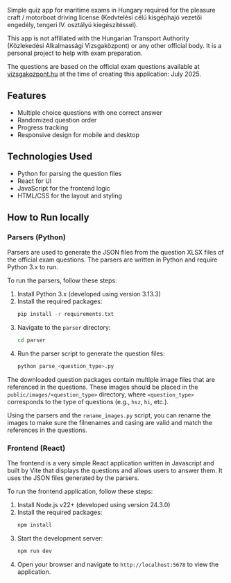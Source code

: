 Simple quiz app for maritime exams in Hungary required for the pleasure craft / motorboat driving license (Kedvtelési célú kisgéphajó vezetői engedély, tengeri IV. osztályú kiegészítéssel).

This app is not affiliated with the Hungarian Transport Authority (Közlekedési Alkalmassági Vizsgaközpont) or any other official body. It is a personal project to help with exam preparation.

The questions are based on the official exam questions available at [vizsgakozpont.hu](https://vizsgakozpont.hu/hajozas/hajos-kepesitesek) at the time of creating this application: July 2025.

## Features

- Multiple choice questions with one correct answer
- Randomized question order
- Progress tracking
- Responsive design for mobile and desktop

## Technologies Used

- Python for parsing the question files
- React for UI
- JavaScript for the frontend logic
- HTML/CSS for the layout and styling

## How to Run locally

### Parsers (Python)

Parsers are used to generate the JSON files from the question XLSX files of the official exam questions. The parsers are written in Python and require Python 3.x to run.

To run the parsers, follow these steps:

1. Install Python 3.x (developed using version 3.13.3)
2. Install the required packages:
   ```bash
   pip install -r requirements.txt
   ```
3. Navigate to the `parser` directory:
   ```bash
   cd parser
   ```
4. Run the parser script to generate the question files:
   ```bash
   python parse_<question_type>.py
   ```

The downloaded question packages contain multiple image files that are referenced in the questions. These images should be placed in the `public/images/<question_type>` directory, where `<question_type>` corresponds to the type of questions (e.g., `hsz`, `hi`, etc.).

Using the parsers and the `rename_images.py` script, you can rename the images to make sure the filnenames and casing are valid and match the references in the questions.

### Frontend (React)

The frontend is a very simple React application written in Javascript and built by Vite that displays the questions and allows users to answer them. It uses the JSON files generated by the parsers.

To run the frontend application, follow these steps:

1. Install Node.js v22+ (developed using version 24.3.0)
2. Install the required packages:
   ```bash
   npm install
   ```
3. Start the development server:
   ```bash
   npm run dev
   ```
4. Open your browser and navigate to `http://localhost:5678` to view the application.
